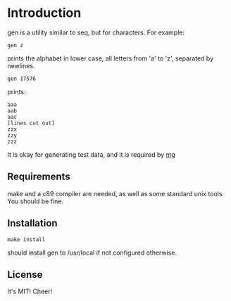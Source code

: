 Introduction
============

gen is a utility similar to seq, but for characters.
For example:

	gen z

prints the alphabet in lower case, all letters from 'a' to 'z',
separated by newlines.

	gen 17576

prints:

	aaa
	aab
	aac
	[lines cut out]
	zzx
	zzy
	zzz

It is okay for generating test data, and it is required by
[mg](https://www.github.com/scharlatan/mg)

Requirements
------------

make and a c89 compiler are needed, as well as
some standard unix tools. You should be fine.

Installation
------------

	make install

should install gen to /usr/local if not
configured otherwise.

License
-------

It's MIT! Cheer!
